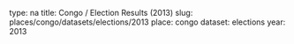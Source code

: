 type: na
title: Congo / Election Results (2013)
slug: places/congo/datasets/elections/2013
place: congo
dataset: elections
year: 2013
